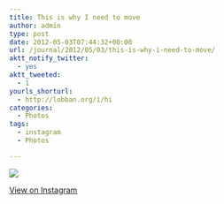 ```yaml
---
title: This is why I need to move
author: admin
type: post
date: 2012-05-03T07:44:32+00:00
url: /journal/2012/05/03/this-is-why-i-need-to-move/
aktt_notify_twitter:
  - yes
aktt_tweeted:
  - 1
yourls_shorturl:
  - http://lobban.org/i/hi
categories:
  - Photos
tags:
  - instagram
  - Photos

---
```

![][1]

[View on Instagram][2]

 [1]: http://lobban.org/wp-content/uploads/HLIC/7325c70fafa6ee2751c8a44d697c53b4.jpg
 [2]: http://instagr.am/p/KKA1_cqluZ/